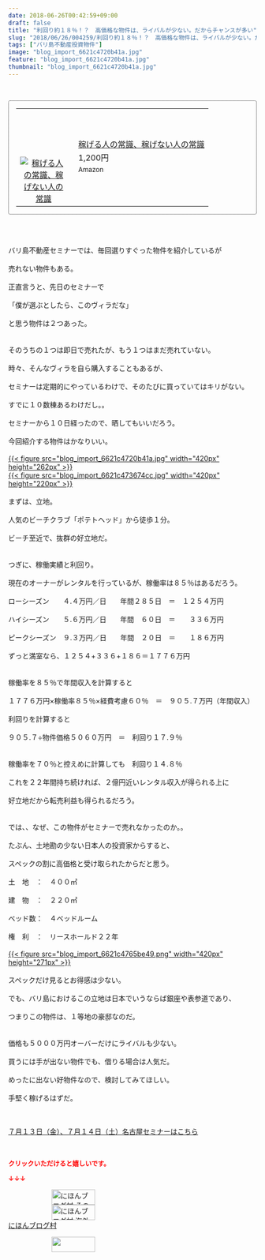 ```yaml
---
date: 2018-06-26T00:42:59+09:00
draft: false
title: "利回り約１８％！？　高価格な物件は、ライバルが少ない。だからチャンスが多い"
slug: "2018/06/26/004259/利回り約１８％！？　高価格な物件は、ライバルが少ない。だからチャンスが多い"
tags: ["バリ島不動産投資物件"]
image: "blog_import_6621c4720b41a.jpg"
feature: "blog_import_6621c4720b41a.jpg"
thumbnail: "blog_import_6621c4720b41a.jpg"
---
```

<div><p> </p><div contenteditable="false" style="border:1px dotted;padding:15px;border-radius:4px;"><table border="0" cellpadding="0" cellspacing="0" style="margin:0;table-layout:fixed;" width="100%">	<tbody width="100%">		<tr>			<td aligin="center" style="vertical-align:middle;" width="95"><span style="display:block;text-align:center;"><a href="affiliate.do?affiliateId=37523457" alt0="BlogAffiliate" target="_blank" rel="nofollow"><img alt="稼げる人の常識、稼げない人の常識" border="0" data-img="affiliate" src="data:image/svg+xml;charset=utf-8,%3Csvg%20xmlns%3D%22http%3A%2F%2Fwww.w3.org%2F2000%2Fsvg%22%20title%3D%22Placeholder%20for%20Images%22%20role%3D%22presentation%22%20viewBox%3D%220%200%201%201%22%20%2F%3E" style="max-width:95px;vertical-align:middle;margin:0;" data-src="https://images-fe.ssl-images-amazon.com/images/I/51Ft8zEBpkL._SL160_.jpg"/><noscript><img alt="稼げる人の常識、稼げない人の常識" border="0" data-img="affiliate" src="https://images-fe.ssl-images-amazon.com/images/I/51Ft8zEBpkL._SL160_.jpg" style="max-width:95px;vertical-align:middle;margin:0;"></noscript></a></span></td>			<td style="line-height:1.5;padding-left:15px;vertical-align:middle;"><a href="affiliate.do?affiliateId=37523457" alt0="BlogAffiliate" target="_blank" rel="nofollow">稼げる人の常識、稼げない人の常識</a>			<div style="padding: 3px 0;">1,200円</div>			<div style="font-size:0.83em;">Amazon</div></td>		</tr>	</tbody></table></div><p> </p></div><div> </div><div>バリ島不動産セミナーでは、毎回選りすぐった物件を紹介しているが</div><div> </div><div>売れない物件もある。</div><div> </div><div>正直言うと、先日のセミナーで</div><div> </div><div>「僕が選ぶとしたら、このヴィラだな」</div><div> </div><div>と思う物件は２つあった。</div><div> </div><div><br/>そのうちの１つは即日で売れたが、もう１つはまだ売れていない。</div><div> </div><div>時々、そんなヴィラを自ら購入することもあるが、</div><div> </div><div>セミナーは定期的にやっているわけで、そのたびに買っていてはキリがない。</div><div> </div><div>すでに１０数棟あるわけだし。。</div><div> </div><div>セミナーから１０日経ったので、晒してもいいだろう。</div><div> </div><div>今回紹介する物件はかなりいい。</div><div> </div><div><a href="blog_import_6621c4720b41a.jpg">{{< figure src="blog_import_6621c4720b41a.jpg" width="420px" height="262px" >}}</a></div><div><a href="blog_import_6621c473674cc.jpg">{{< figure src="blog_import_6621c473674cc.jpg" width="420px" height="220px" >}}</a></div><div><br/>まずは、立地。</div><div> </div><div>人気のビーチクラブ「ポテトヘッド」から徒歩１分。</div><div> </div><div>ビーチ至近で、抜群の好立地だ。</div><div> </div><div><br/>つぎに、稼働実績と利回り。</div><div> </div><div>現在のオーナーがレンタルを行っているが、稼働率は８５％はあるだろう。</div><div> </div><div>ローシーズン　　４.４万円／日　　年間２８５日　＝　１２５４万円</div><div> </div><div>ハイシーズン　　５.６万円／日　　年間　６０日　＝　　３３６万円</div><div> </div><div>ピークシーズン　９.３万円／日　　年間　２０日　＝　　１８６万円</div><div> </div><div>ずっと満室なら、１２５４+３３６+１８６＝１７７６万円　</div><div><br/> </div><div>稼働率を８５％で年間収入を計算すると</div><div> </div><div>１７７６万円×稼働率８５％×経費考慮６０％　＝　９０５.７万円（年間収入）</div><div> </div><div>利回りを計算すると</div><div> </div><div>９０５.７÷物件価格５０６０万円　＝　利回り１７.９％</div><div><br/> </div><div>稼働率を７０％と控えめに計算しても　利回り１４.８％</div><div><br/>これを２２年間持ち続ければ、２億円近いレンタル収入が得られる上に</div><div> </div><div>好立地だから転売利益も得られるだろう。</div><div><br/> </div><div>では、、なぜ、この物件がセミナーで売れなかったのか。。</div><div> </div><div>たぶん、土地勘の少ない日本人の投資家からすると、</div><div> </div><div>スペックの割に高価格と受け取られたからだと思う。</div><div><br/>土　地　：　４００㎡</div><div> </div><div>建　物　：　２２０㎡</div><div> </div><div>ベッド数：　４ベッドルーム</div><div> </div><div>権　利　：　リースホールド２２年</div><div><br/><a href="blog_import_6621c4765be49.png">{{< figure src="blog_import_6621c4765be49.png" width="420px" height="271px" >}}</a></div><div> </div><div>スペックだけ見るとお得感は少ない。</div><div> </div><div>でも、バリ島におけるこの立地は日本でいうならば銀座や表参道であり、</div><div> </div><div>つまりこの物件は、１等地の豪邸なのだ。</div><div><br/> </div><div>価格も５０００万円オーバーだけにライバルも少ない。</div><div> </div><div>買うには手が出ない物件でも、借りる場合は人気だ。</div><div> </div><div>めったに出ない好物件なので、検討してみてほしい。</div><div> </div><div>手堅く稼げるはずだ。</div><div> </div><div> </div><p><a href="entry-12382733710.html" target="_blank">７月１３日（金）、７月１４日（土）名古屋セミナーはこちら</a></p><p> </p><p><font color="#ff0000" size="2"><strong>クリックいただけると嬉しいです。</strong></font></p><p><font color="#ff0000" size="2"><strong>↓↓↓</strong></font></p><p><a href="ranking.html?p_cid=01260127" id="&amp;blogmura_banner" target="_blank"><img alt="にほんブログ村 その他生活ブログ 不動産投資へ" border="0" height="31" src="data:image/svg+xml;charset=utf-8,%3Csvg%20xmlns%3D%22http%3A%2F%2Fwww.w3.org%2F2000%2Fsvg%22%20title%3D%22Placeholder%20for%20Images%22%20role%3D%22presentation%22%20viewBox%3D%220%200%2088%2031%22%20%2F%3E" width="88" data-src="https://img-proxy.blog-video.jp/images?url=http%3A%2F%2Flife.blogmura.com%2Fhudousantoushi%2Fimg%2Fhudousantoushi88_31.gif" style="aspect-ratio: auto 88 / 31;"/><noscript><img alt="にほんブログ村 その他生活ブログ 不動産投資へ" border="0" height="31" src="https://img-proxy.blog-video.jp/images?url=http%3A%2F%2Flife.blogmura.com%2Fhudousantoushi%2Fimg%2Fhudousantoushi88_31.gif" width="88"></noscript></a><br/><a href="ranking.html?p_cid=01260127" target="_blank"><img alt="にほんブログ村 海外生活ブログ バリ島情報へ" border="0" height="31" src="data:image/svg+xml;charset=utf-8,%3Csvg%20xmlns%3D%22http%3A%2F%2Fwww.w3.org%2F2000%2Fsvg%22%20title%3D%22Placeholder%20for%20Images%22%20role%3D%22presentation%22%20viewBox%3D%220%200%2088%2031%22%20%2F%3E" width="88" data-src="https://img-proxy.blog-video.jp/images?url=http%3A%2F%2Foverseas.blogmura.com%2Fbali%2Fimg%2Fbali88_31.gif" style="aspect-ratio: auto 88 / 31;"/><noscript><img alt="にほんブログ村 海外生活ブログ バリ島情報へ" border="0" height="31" src="https://img-proxy.blog-video.jp/images?url=http%3A%2F%2Foverseas.blogmura.com%2Fbali%2Fimg%2Fbali88_31.gif" width="88"></noscript></a><br/><a href="ranking.html?p_cid=01260127" target="_blank">にほんブログ村</a></p><p><a href="link.php?1804582" title="人気ブログランキングへ"><img border="0" height="31" src="data:image/svg+xml;charset=utf-8,%3Csvg%20xmlns%3D%22http%3A%2F%2Fwww.w3.org%2F2000%2Fsvg%22%20title%3D%22Placeholder%20for%20Images%22%20role%3D%22presentation%22%20viewBox%3D%220%200%2088%2031%22%20%2F%3E" width="88" data-src="https://blog.with2.net/img/banner/banner_22.gif" style="aspect-ratio: auto 88 / 31;"/><noscript><img border="0" height="31" src="https://blog.with2.net/img/banner/banner_22.gif" width="88"></noscript></a></p><p> </p>

